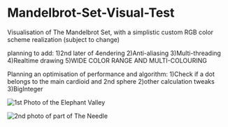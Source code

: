# Mandelbrot-Set-Visual-Test
Visualisation of The Mandelbrot Set, with a simplistic custom RGB color scheme realization (subject to change)

planning to add:
1)2nd later of 4endering
2)Anti-aliasing
3)Multi-threading
4)Realtime drawing
5)WIDE COLOR RANGE AND MULTI-COLOURING

Planning an optimisation of performance and algorithm:
1)Check if a dot belongs to the main cardioid and 2nd sphere
2)other calculation tweaks 
3)BigInteger


![1st Photo of the Elephant Valley](https://downloader.disk.yandex.ru/preview/13e61767f610a399ec531e0ec57195d2f337a62e43dd12fdb4da9b264dd7d14d/5e458f11/6sI3e5Cyd-onhGkME0O-oqAXILhbj3Djnh6KTh4mg_qViGlhE6LqE5HJLsSp9JfLd-7KSjNrE3Kto5U7lyAgpw==?uid=0&filename=2020-02-13_16-55-47.png&disposition=inline&hash=&limit=0&content_type=image%2Fpng&tknv=v2&owner_uid=22043916&size=2048x2048)

![2nd photo of part of The Needle](https://downloader.disk.yandex.ru/preview/44a18d97afcd6bf6e514be94596000205f45284f0c8f9ae57dc194bcdfcd4b0c/5e45e728/Mv2TlBXOkbklTHDdvAhd5k5dM1kuPPRtio3AP2lht2Tl-mOYgTCByUbt9XiDdCfQfGhr9U6XWtaf--8EYG2x2g==?uid=0&filename=2020-02-13_23-15-49.png&disposition=inline&hash=&limit=0&content_type=image%2Fpng&tknv=v2&owner_uid=22043916&size=2048x2048)
